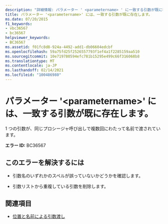 ```yaml
---
description: "詳細情報: パラメーター ' <parametername> ' に一致する引数が既に存在します。"
title: パラメーター '<parametername>' には、一致する引数が既に存在します。
ms.date: 07/20/2015
f1_keywords:
- vbc36567
- bc36567
helpviewer_keywords:
- BC36567
ms.assetid: f01fc8d8-924a-4492-add1-db06604edcbf
ms.openlocfilehash: 59a75fd25f2526557793f1ef4a1f2285159aa510
ms.sourcegitcommit: 10e719780594efc781b15295e499c66f316068b8
ms.translationtype: MT
ms.contentlocale: ja-JP
ms.lasthandoff: 02/14/2021
ms.locfileid: "100486980"
---
```

# <a name="parameter-parametername-already-has-a-matching-argument"></a>パラメーター '\<parametername>' には、一致する引数が既に存在します。

1 つの引数が、同じプロシージャ呼び出しで複数回にわたって名前で渡されています。  
  
 **エラー ID:** BC36567  
  
## <a name="to-correct-this-error"></a>このエラーを解決するには  
  
- 引数名のいずれかのスペルが誤っていないかどうかを確認します。  
  
- 引数リストから重複している引数を削除します。  
  
## <a name="see-also"></a>関連項目

- [位置と名前による引数渡し](../programming-guide/language-features/procedures/passing-arguments-by-position-and-by-name.md)
